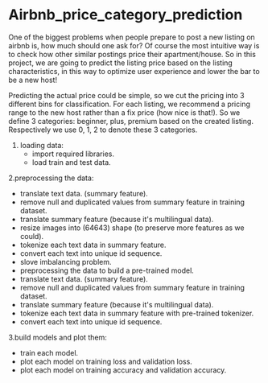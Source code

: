 # Airbnb_price_category_prediction
One of the biggest problems when people prepare to post a new listing on airbnb is, how much should one ask for? Of course the most intuitive way is to check how other similar postings price their apartment/house. So in this project, we are going to predict the listing price based on the listing characteristics, in this way to optimize user experience and lower the bar to be a new host!

Predicting the actual price could be simple, so we cut the pricing into 3 different bins for classification. For each listing, we recommend a pricing range to the new host rather than a fix price (how nice is that!). So we define 3 categories: beginner, plus, premium based on the created listing. Respectively we use 0, 1, 2 to denote these 3 categories.


1. loading data:
   - import required libraries.
   - load train and test data.
     
2.preprocessing the data:
   - translate text data. (summary feature).
   - remove null and duplicated values from summary feature in training dataset.
   - translate summary feature (because it's multilingual data).
   - resize images into (64643) shape (to preserve more features as we could).
   - tokenize each text data in summary feature.
   - convert each text into unique id sequence.
   - slove imbalancing problem.
   - preprocessing the data to build a pre-trained model.
   - translate text data. (summary feature).
   - remove null and duplicated values from summary feature in training dataset.
   - translate summary feature (because it's multilingual data).
   - tokenize each text data in summary feature with pre-trained tokenizer.
   - convert each text into unique id sequence.

3.build models and plot them:
  - train each model.
  - plot each model on training loss and validation loss.
  - plot each model on training accuracy and validation accuracy.
